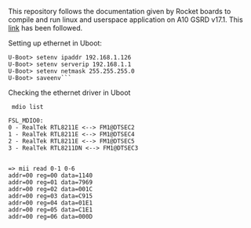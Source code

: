 This repository follows the documentation given by Rocket boards to compile and run linux and userspace application on A10 GSRD v17.1. This [link](https://rocketboards.org/foswiki/Documentation/A10GSRDV171UserManual) has been followed.


Setting up ethernet in Uboot:
```
U-Boot> setenv ipaddr 192.168.1.126
U-Boot> setenv serverip 192.168.1.1
U-Boot> setenv netmask 255.255.255.0
U-Boot> saveenv```
```
Checking the ethernet driver in Uboot
```
 mdio list

FSL_MDIO0:
0 - RealTek RTL8211E <--> FM1@DTSEC2
1 - RealTek RTL8211E <--> FM1@DTSEC4
2 - RealTek RTL8211E <--> FM1@DTSEC5
3 - RealTek RTL8211DN <--> FM1@DTSEC3


=> mii read 0-1 0-6
addr=00 reg=00 data=1140
addr=00 reg=01 data=7969
addr=00 reg=02 data=001C
addr=00 reg=03 data=C915
addr=00 reg=04 data=01E1
addr=00 reg=05 data=C1E1
addr=00 reg=06 data=000D
```
